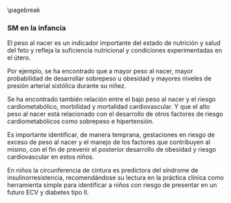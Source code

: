 \pagebreak

### SM en la infancia

El peso al nacer es un indicador importante del estado de nutrición y salud del feto y refleja la suficiencia nutricional y condiciones experimentadas en el útero.

Por ejemplo, se ha encontrado que a mayor peso al nacer, mayor probabilidad de desarrollar sobrepeso u obesidad y mayores niveles de presión arterial sistólica durante su niñez.

Se ha encontrado también relación entre el bajo peso al nacer y el riesgo cardiometabólico, morbilidad y mortalidad cardiovascular. Y que el alto peso al nacer está relacionado con el desarrollo de otros factores de riesgo cardiometabólicos como sobrepeso e hipertensión.

Es importante identificar, de manera temprana, gestaciones en riesgo de exceso de peso al nacer y el manejo de los factores que contribuyen al mismo, con el fin de prevenir el posterior desarrollo de obesidad y riesgo cardiovascular en estos niños.

En niños la circunferencia de cintura es predictora del síndrome de insulinorresistencia, recomendándose su lectura en la práctica clínica como herramienta simple para identificar a niños con riesgo de presentar en un futuro ECV y diabetes tipo II.


